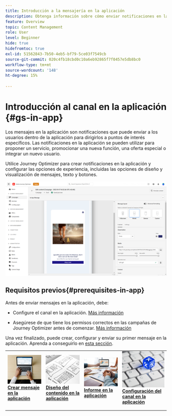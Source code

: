 ```yaml
---
title: Introducción a la mensajería en la aplicación
description: Obtenga información sobre cómo enviar notificaciones en la aplicación con Journey Optimizer
feature: Overview
topic: Content Management
role: User
level: Beginner
hide: true
hidefromtoc: true
exl-id: 51562843-7b50-4eb5-bf79-5ce03f7549cb
source-git-commit: 020c4fb18cbd0c10a6eb92865f7f0457e5db8bc0
workflow-type: tm+mt
source-wordcount: '148'
ht-degree: 15%

---
```


# Introducción al canal en la aplicación {#gs-in-app}

Los mensajes en la aplicación son notificaciones que puede enviar a los usuarios dentro de la aplicación para dirigirlos a puntos de interés específicos. Las notificaciones en la aplicación se pueden utilizar para proponer un servicio, promocionar una nueva función, una oferta especial o integrar un nuevo usuario.

Utilice Journey Optimizer para crear notificaciones en la aplicación y configurar las opciones de experiencia, incluidas las opciones de diseño y visualización de mensajes, texto y botones.

![](assets/new-in-app.png)

## Requisitos previos{#prerequisites-in-app}

Antes de enviar mensajes en la aplicación, debe:

* Configure el canal en la aplicación. [Más información](inapp-configuration.md)

* Asegúrese de que tiene los permisos correctos en las campañas de Journey Optimizer antes de comenzar. [Más información](../campaigns/get-started-with-campaigns.md#campaign-prerequisites)

Una vez finalizado, puede crear, configurar y enviar su primer mensaje en la aplicación. Aprenda a conseguirlo en [esta sección](create-in-app.md).

<table style="table-layout:fixed"><tr style="border: 0;">
<td>
<a href="create-in-app.md">
<img alt="Posible cliente" src="../assets/do-not-localize/inapp-create.jpeg">
</a>
<div><a href="create-in-app.md"><strong>Crear mensaje en la aplicación</strong>
</div>
<p>
</td>
<td>
<a href="design-in-app.md">
<img alt="Poco frecuente" src="../assets/do-not-localize/inapp-design.jpg">
</a>
<div>
<a href="design-in-app.md"><strong>Diseño del contenido en la aplicación</strong></a>
</div>
<p></td>
<td>
<a href="inapp-report.md">
<img alt="Validación" src="../assets/do-not-localize/inapp-report.jpg">
</a>
<div>
<a href="inapp-report.md"><strong>Informe en la aplicación</strong></a>
</div>
<p>
</td>
<td>
<a href="inapp-configuration.md">
<img alt="Validación" src="../assets/do-not-localize/inapp-config.jpg">
</a>
<div>
<a href="inapp-configuration.md"><strong>Configuración del canal en la aplicación</strong></a>
</div>
<p>
</td>
</tr></table>
